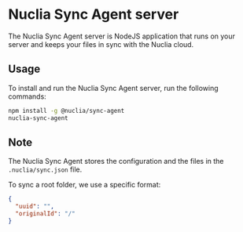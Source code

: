 # Nuclia Sync Agent server

The Nuclia Sync Agent server is NodeJS application that runs on your server and keeps your files in sync with the Nuclia cloud.

## Usage

To install and run the Nuclia Sync Agent server, run the following commands:

```bash
npm install -g @nuclia/sync-agent
nuclia-sync-agent
```

## Note

The Nuclia Sync Agent stores the configuration and the files in the `.nuclia/sync.json` file.

To sync a root folder, we use a specific format:

```json
{
  "uuid": "",
  "originalId": "/"
}
```
